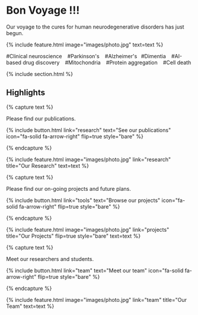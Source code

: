 ---
---

# Bon Voyage !!!

Our voyage to the cures for human neurodegenerative disorders has just begun.

{%
  include feature.html
  image="images/photo.jpg"
  text=text
%}

#Clinical neuroscience &ensp; #Parkinson's &ensp; #Alzheimer's&ensp; #Dimentia &ensp; #AI-based drug discovery &ensp; #Mitochondria &ensp; #Protein aggregation &ensp; #Cell death

{% include section.html %}

## Highlights

{% capture text %}

Please find our publications.

{%
  include button.html
  link="research"
  text="See our publications"
  icon="fa-solid fa-arrow-right"
  flip=true
  style="bare"
%}

{% endcapture %}

{%
  include feature.html
  image="images/photo.jpg"
  link="research"
  title="Our Research"
  text=text
%}

{% capture text %}

Please find our on-going projects and future plans.

{%
  include button.html
  link="tools"
  text="Browse our projects"
  icon="fa-solid fa-arrow-right"
  flip=true
  style="bare"
%}

{% endcapture %}

{%
  include feature.html
  image="images/photo.jpg"
  link="projects"
  title="Our Projects"
  flip=true
  style="bare"
  text=text
%}

{% capture text %}

Meet our researchers and students.

{%
  include button.html
  link="team"
  text="Meet our team"
  icon="fa-solid fa-arrow-right"
  flip=true
  style="bare"
%}

{% endcapture %}

{%
  include feature.html
  image="images/photo.jpg"
  link="team"
  title="Our Team"
  text=text
%}
